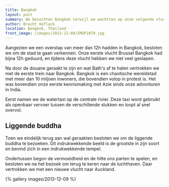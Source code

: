 ```yaml
---
title: Bangkok
layout: post
summary: We bezochten Bangkok terwijl we wachtten op onze volgende vlucht.
author: Brecht Hoflack
location: Bangkok, Thailand
front_image: /images/2013-12-09/IMGP2879.jpg
--- 
```


Aangezien we een overstap van meer dan 12h hadden in Bangkok,  besloten we om de stad te gaan verkennen.  Onze eerste vlucht Brussel Bangkok had bijna 12h geduurd,  en tijdens deze vlucht hebben we niet veel geslapen.

Na door de douane geraakt te zijn en wat Bath's af te halen vertrokken we met de eerste trein naar Bangkok.  Bangkok is een chaotische wereldstad met meer dan 10 miljoen inwoners,  die bovendien volop in protest is.  Het was bovendien onze eerste kennismaking met Azie sinds onze advonturen in India.

Eerst namen we de watertaxi op de centrale rivier.  Deze taxi word gebruikt als openbaar vervoer tussen de verschillende stukken en loopt al snel overvol.

## Liggende buddha
Toen we eindelijk terug aan wal geraakten besloten we om de liggende buddha te bezoeken.  Dit indrukwekkende beeld is de grootste in zijn soort en bevind zich in een indrukwekkende tempel.  

Ondertussen begon de vermoeidheid en de hitte ons parten te spelen,  en besloten we na het bezoek om terug te keren naar de luchthaven.  Daar vertrokken we met een nieuwe vlucht naar Auckland. 

{% gallery images/2013-12-09 %}
